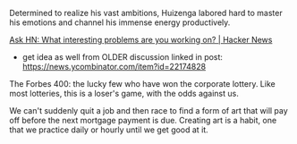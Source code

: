 
Determined to realize his vast ambitions, Huizenga labored hard to
master his emotions and channel his immense energy productively.

[Ask HN: What interesting problems are you working on? | Hacker News](https://news.ycombinator.com/item?id=32865428)
- get idea as well from OLDER discussion linked in post: https://news.ycombinator.com/item?id=22174828

The Forbes 400: the lucky few who have won the corporate lottery. Like most lotteries, this is a loser's game, with the odds against us.

We can't suddenly quit a job and then race to find a form of art that will pay off before the next mortgage payment is due. Creating art is a habit, one that we practice daily or hourly until we get good at it.
